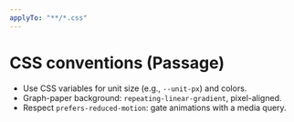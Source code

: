 ```yaml
---
applyTo: "**/*.css"
---
```


# CSS conventions (Passage)
- Use CSS variables for unit size (e.g., `--unit-px`) and colors.
- Graph-paper background: `repeating-linear-gradient`, pixel-aligned.
- Respect `prefers-reduced-motion`: gate animations with a media query.

